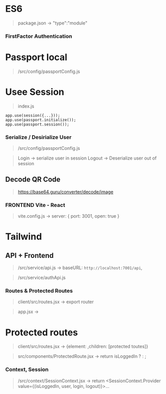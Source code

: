 # ES6

> package.json -> "type":"module"

### FirstFactor Authentication

# Passport local

> /src/config/passportConfig.js

# Usee Session

> index.js

```
app.use(session({...}));
app.use(passport.initialize());
app.use(passport.session());
```

### Serialize / Desirialize User

> /src/config/passportConfig.js

> Login -> serialize user in session
> Logout -> Deserialize user out of session

## Decode QR Code

> https://base64.guru/converter/decode/image

### FRONTEND Vite - React

> vite.config.js -> server: { port: 3001, open: true }

# Tailwind

## API + Frontend

> /src/service/api.js -> baseURL: `http://localhost:7001/api`,

> /src/service/authApi.js

### Routes & Protected Routes

> client/src/routes.jsx -> export router

> app.jsx -> <RouterProvider router="router" />

# Protected routes

> client/src/routes.jsx -> {element: <ProtectedRoute />,children: [protected toutes]}

> src/components/ProtectedRoute.jsx -> return isLoggedIn ? <Outlet /> : <Navigate to="/login" />;

### Context, Session

> /src/context/SessionContext.jsx -> return <SessionContext.Provider value={(isLoggedIn, user, login, logout)}>...
